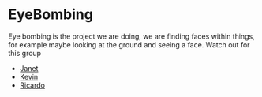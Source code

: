 # EyeBombing
Eye bombing is the project we are doing, we are finding faces within things, for example maybe looking at the ground and seeing a face.
Watch out for this group

* [Janet](https://www.janetonabanjo.blogspot.com)
* [Kevin](https://www.instagram.com/immrkda)
* [Ricardo](https://www.instagram.com/namethatking)
